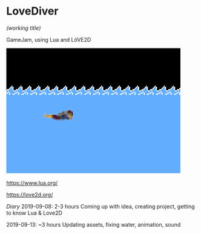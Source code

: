 # LoveDiver 
_(working title)_

GameJam, using Lua and LöVE2D


![ScreenShot](https://raw.githubusercontent.com/ElSiipo/SpelSylt3/master/screenShot.png)


https://www.lua.org/

https://love2d.org/





_Diary_
2019-09-08: 2-3 hours
Coming up with idea, creating project, getting to know Lua & Love2D

2019-09-13: ~3 hours
Updating assets, fixing water, animation, sound